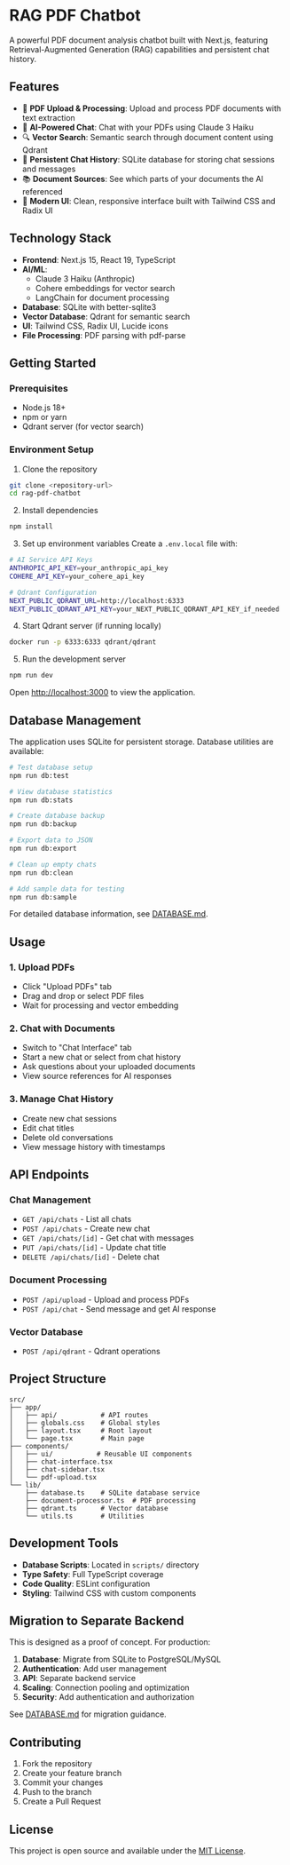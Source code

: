 # RAG PDF Chatbot

A powerful PDF document analysis chatbot built with Next.js, featuring Retrieval-Augmented Generation (RAG) capabilities and persistent chat history.

## Features

- 📄 **PDF Upload & Processing**: Upload and process PDF documents with text extraction
- 🤖 **AI-Powered Chat**: Chat with your PDFs using Claude 3 Haiku
- 🔍 **Vector Search**: Semantic search through document content using Qdrant
- 💾 **Persistent Chat History**: SQLite database for storing chat sessions and messages
- 📚 **Document Sources**: See which parts of your documents the AI referenced
- 🎨 **Modern UI**: Clean, responsive interface built with Tailwind CSS and Radix UI

## Technology Stack

- **Frontend**: Next.js 15, React 19, TypeScript
- **AI/ML**: 
  - Claude 3 Haiku (Anthropic)
  - Cohere embeddings for vector search
  - LangChain for document processing
- **Database**: SQLite with better-sqlite3
- **Vector Database**: Qdrant for semantic search
- **UI**: Tailwind CSS, Radix UI, Lucide icons
- **File Processing**: PDF parsing with pdf-parse

## Getting Started

### Prerequisites

- Node.js 18+ 
- npm or yarn
- Qdrant server (for vector search)

### Environment Setup

1. Clone the repository
```bash
git clone <repository-url>
cd rag-pdf-chatbot
```

2. Install dependencies
```bash
npm install
```

3. Set up environment variables
Create a `.env.local` file with:
```bash
# AI Service API Keys
ANTHROPIC_API_KEY=your_anthropic_api_key
COHERE_API_KEY=your_cohere_api_key

# Qdrant Configuration
NEXT_PUBLIC_QDRANT_URL=http://localhost:6333
NEXT_PUBLIC_QDRANT_API_KEY=your_NEXT_PUBLIC_QDRANT_API_KEY_if_needed
```

4. Start Qdrant server (if running locally)
```bash
docker run -p 6333:6333 qdrant/qdrant
```

5. Run the development server
```bash
npm run dev
```

Open [http://localhost:3000](http://localhost:3000) to view the application.

## Database Management

The application uses SQLite for persistent storage. Database utilities are available:

```bash
# Test database setup
npm run db:test

# View database statistics
npm run db:stats

# Create database backup
npm run db:backup

# Export data to JSON
npm run db:export

# Clean up empty chats
npm run db:clean

# Add sample data for testing
npm run db:sample
```

For detailed database information, see [DATABASE.md](DATABASE.md).

## Usage

### 1. Upload PDFs
- Click "Upload PDFs" tab
- Drag and drop or select PDF files
- Wait for processing and vector embedding

### 2. Chat with Documents
- Switch to "Chat Interface" tab  
- Start a new chat or select from chat history
- Ask questions about your uploaded documents
- View source references for AI responses

### 3. Manage Chat History
- Create new chat sessions
- Edit chat titles
- Delete old conversations
- View message history with timestamps

## API Endpoints

### Chat Management
- `GET /api/chats` - List all chats
- `POST /api/chats` - Create new chat
- `GET /api/chats/[id]` - Get chat with messages
- `PUT /api/chats/[id]` - Update chat title
- `DELETE /api/chats/[id]` - Delete chat

### Document Processing
- `POST /api/upload` - Upload and process PDFs
- `POST /api/chat` - Send message and get AI response

### Vector Database
- `POST /api/qdrant` - Qdrant operations

## Project Structure

```
src/
├── app/
│   ├── api/           # API routes
│   ├── globals.css    # Global styles
│   ├── layout.tsx     # Root layout
│   └── page.tsx       # Main page
├── components/
│   ├── ui/           # Reusable UI components
│   ├── chat-interface.tsx
│   ├── chat-sidebar.tsx
│   └── pdf-upload.tsx
└── lib/
    ├── database.ts    # SQLite database service
    ├── document-processor.ts  # PDF processing
    ├── qdrant.ts      # Vector database
    └── utils.ts       # Utilities
```

## Development Tools

- **Database Scripts**: Located in `scripts/` directory
- **Type Safety**: Full TypeScript coverage
- **Code Quality**: ESLint configuration
- **Styling**: Tailwind CSS with custom components

## Migration to Separate Backend

This is designed as a proof of concept. For production:

1. **Database**: Migrate from SQLite to PostgreSQL/MySQL
2. **Authentication**: Add user management
3. **API**: Separate backend service
4. **Scaling**: Connection pooling and optimization
5. **Security**: Add authentication and authorization

See [DATABASE.md](DATABASE.md) for migration guidance.

## Contributing

1. Fork the repository
2. Create your feature branch
3. Commit your changes
4. Push to the branch
5. Create a Pull Request

## License

This project is open source and available under the [MIT License](LICENSE).
